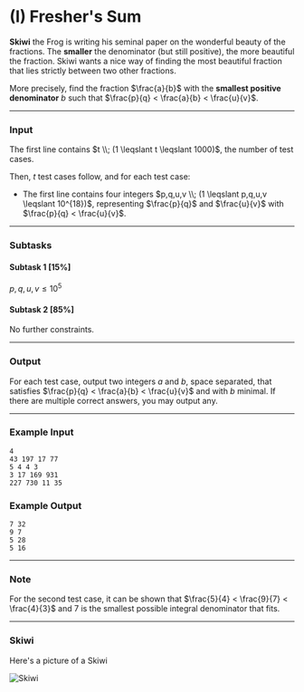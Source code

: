 # (I) Fresher's Sum

**Skiwi** the Frog is writing his seminal paper on the wonderful beauty of the fractions. The **smaller** the denominator (but still positive), the more beautiful the fraction. Skiwi wants a nice way of finding the most beautiful fraction that lies strictly between two other fractions.

More precisely, find the fraction $\frac{a}{b}$ with the **smallest positive denominator** $b$ such that $\frac{p}{q} < \frac{a}{b} < \frac{u}{v}$.

---

### Input
The first line contains $t \\; (1 \leqslant t \leqslant 1000)$, the number of test cases.

Then, $t$ test cases follow, and for each test case:

- The first line contains four integers $p,q,u,v \\; (1 \leqslant p,q,u,v \leqslant 10^{18})$, representing $\frac{p}{q}$ and $\frac{u}{v}$ with $\frac{p}{q} < \frac{u}{v}$.

---

### Subtasks

#### Subtask 1 [15%]
$p,q,u,v \leqslant 10^5$

#### Subtask 2 [85%]
No further constraints.

---

### Output
For each test case, output two integers $a$ and $b$, space separated, that satisfies $\frac{p}{q} < \frac{a}{b} < \frac{u}{v}$ and with $b$ minimal.
If there are multiple correct answers, you may output any.

---

### Example Input
```
4
43 197 17 77
5 4 4 3
3 17 169 931
227 730 11 35
```

### Example Output
```
7 32
9 7
5 28
5 16
```

---

### Note
For the second test case, it can be shown that $\frac{5}{4} < \frac{9}{7} < \frac{4}{3}$ and $7$ is the smallest possible integral denominator that fits.

---

### Skiwi
Here's a picture of a Skiwi

![Skiwi](asset/9/skiwi.png)

